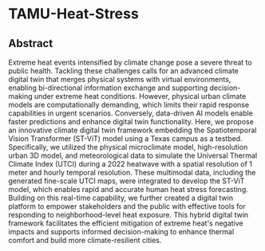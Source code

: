 # TAMU-Heat-Stress

## Abstract

Extreme heat events intensified by climate change pose a severe threat to public health. Tackling these challenges calls for an advanced climate digital twin that merges physical systems with virtual environments, enabling bi-directional information exchange and supporting decision-making under extreme heat conditions. However, physical urban climate models are computationally demanding, which limits their rapid response capabilities in urgent scenarios. Conversely, data-driven AI models enable faster predictions and enhance digital twin functionality. Here, we propose an innovative climate digital twin framework embedding the Spatiotemporal Vision Transformer (ST-ViT) model using a Texas campus as a testbed. Specifically, we utilized the physical microclimate model, high-resolution urban 3D model, and meteorological data to simulate the Universal Thermal Climate Index (UTCI) during a 2022 heatwave with a spatial resolution of 1 meter and hourly temporal resolution. These multimodal data, including the generated fine-scale UTCI maps, were integrated to develop the ST-ViT model, which enables rapid and accurate human heat stress forecasting. Building on this real-time capability, we further created a digital twin platform to empower stakeholders and the public with effective tools for responding to neighborhood-level heat exposure. This hybrid digital twin framework facilitates the efficient mitigation of extreme heat's negative impacts and supports informed decision-making to enhance thermal comfort and build more climate-resilient cities.
